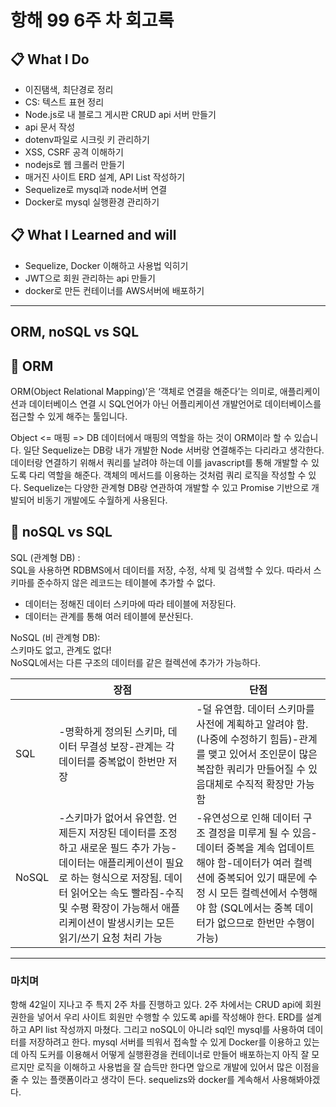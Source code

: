 # 항해 99 6주 차 회고록

## 📋 What I Do

-   이진탬색, 최단경로 정리
-   CS: 텍스트 표현 정리
-   Node.js로 내 블로그 게시판 CRUD api 서버 만들기
-   api 문서 작성
-   dotenv파일로 시크릿 키 관리하기
-   XSS, CSRF 공격 이해하기
-   nodejs로 웹 크롤러 만들기
-   매거진 사이트 ERD 설계, API List 작성하기
-   Sequelize로 mysql과 node서버 연결
-   Docker로 mysql 실행환경 관리하기

## 📋 What I Learned and will

-   Sequelize, Docker 이해하고 사용법 익히기
-   JWT으로 회원 관리하는 api 만들기
-   docker로 만든 컨테이너를 AWS서버에 배포하기

---

## ORM, noSQL vs SQL

## 📌 ORM

ORM(Object Relational Mapping)’은 ‘객체로 연결을 해준다’는 의미로, 애플리케이션과 데이터베이스 연결 시 SQL언어가 아닌 어플리케이션 개발언어로 데이터베이스를 접근할 수 있게 해주는 툴입니다.

Object <= 매핑 => DB 데이터에서 매핑의 역할을 하는 것이 ORM이라 할 수 있습니다. 일단 Sequelize는 DB랑 내가 개발한 Node 서버랑 연결해주는 다리라고 생각한다. 데이터랑 연결하기 위해서 쿼리를 날려야 하는데 이를 javascript를 통해 개발할 수 있도록 다리 역할을 해준다. 객체의 메서드를 이용하는 것처럼 쿼리 로직을 작성할 수 있다. Sequelize는 다양한 관계형 DB랑 연관하여 개발할 수 있고 Promise 기반으로 개발되어 비동기 개발에도 수월하게 사용된다.

## 📌 noSQL vs SQL

SQL (관계형 DB) :  
SQL을 사용하면 RDBMS에서 데이터를 저장, 수정, 삭제 및 검색할 수 있다. 따라서 스키마를 준수하지 않은 레코드는 테이블에 추가할 수 없다.

-   데이터는 정해진 데이터 스키마에 따라 테이블에 저장된다.
-   데이터는 관계를 통해 여러 테이블에 분산된다.

NoSQL (비 관계형 DB):  
스키마도 없고, 관계도 없다!  
NoSQL에서는 다른 구조의 데이터를 같은 컬렉션에 추가가 가능하다.

|   | 장점 | 단점 |
| --- | --- | --- |
| SQL | -명확하게 정의된 스키마, 데이터 무결성 보장-관계는 각 데이터를 중복없이 한번만 저장 | -덜 유연함. 데이터 스키마를 사전에 계획하고 알려야 함. (나중에 수정하기 힘듬)-관계를 맺고 있어서 조인문이 많은 복잡한 쿼리가 만들어질 수 있음대체로 수직적 확장만 가능함 |
| NoSQL | -스키마가 없어서 유연함. 언제든지 저장된 데이터를 조정하고 새로운 필드 추가 가능-데이터는 애플리케이션이 필요로 하는 형식으로 저장됨. 데이터 읽어오는 속도 빨라짐-수직 및 수평 확장이 가능해서 애플리케이션이 발생시키는 모든 읽기/쓰기 요청 처리 가능 | -유연성으로 인해 데이터 구조 결정을 미루게 될 수 있음-데이터 중복을 계속 업데이트 해야 함-데이터가 여러 컬렉션에 중복되어 있기 때문에 수정 시 모든 컬렉션에서 수행해야 함 (SQL에서는 중복 데이터가 없으므로 한번만 수행이 가능) |

---

### 마치며

항해 42일이 지나고 주 특지 2주 차를 진행하고 있다. 2주 차에서는 CRUD api에 회원 권한을 넣어서 우리 사이트 회원만 수행할 수 있도록 api를 작성해야 한다. ERD를 설계하고 API list 작성까지 마쳤다. 그리고 noSQL이 아니라 sql인 mysql를 사용하여 데이터를 저장하려고 한다. mysql 서버를 띄워서 접속할 수 있게 Docker를 이용하고 있는데 아직 도커를 이용해서 어떻게 실행환경을 컨테이너로 만들어 배포하는지 아직 잘 모르지만 로직을 이해하고 사용법을 잘 습득만 한다면 앞으로 개발에 있어서 많은 이점을 줄 수 있는 플랫폼이라고 생각이 든다. sequelizs와 docker를 계속해서 사용해봐야겠다.